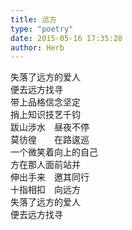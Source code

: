 ```yaml
---  
title: 远方  
type: "poetry"  
date: 2015-05-16 17:35:28  
author: Herb  
---  
```

失落了远方的爱人  
便去远方找寻  
带上品格信念坚定  
捎上知识技艺千钧  
跋山涉水　昼夜不停  
莫彷徨　　在路逡巡  
一个微笑着向上的自己  
方在那人面前站并  
伸出手来　邀其同行  
十指相扣　向远方  
失落了远方的爱人  
便去远方找寻